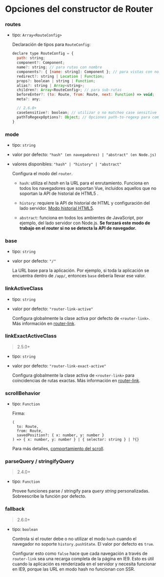 # Opciones del constructor de Router

### routes

- tipo: `Array<RouteConfig>`

  Declaración de tipos para `RouteConfig`:

  ``` js
  declare type RouteConfig = {
    path: string;
    component?: Component;
    name?: string; // para rutas con nombre
    components?: { [name: string]: Component }; // para vistas con nombre
    redirect?: string | Location | Function;
    props?: boolean | string | Function;
    alias?: string | Array<string>;
    children?: Array<RouteConfig>; // para sub-rutas
    beforeEnter?: (to: Route, from: Route, next: Function) => void;
    meta?: any;

    // 2.6.0+
    caseSensitive?: boolean; // utilizar o no matcheo case sensitive (valor por defecto: false)
    pathToRegexpOptions?: Object; // Opciones path-to-regexp para compilar expresiones regulares
  }
  ```

### mode

- tipo: `string`

- valor por defecto: `"hash" (en navegadores) | "abstract" (en Node.js)`

- valores disponibles: `"hash" | "history" | "abstract"`

  Configura el modo del `router`.

  - `hash`: utiliza el _hash_ en la URL para el enrutamiento. Funciona en todos los navegadores que soportan Vue, incluidos aquellos que no soportan la API de historial de HTML5 .

  - `history`: requiere la API de historial de HTML y configuración del lado servidor. [Modo historial HTML5](../essentials/history-mode.md).

  - `abstract`: funciona en todos los ambientes de JavaScript, por ejemplo, del lado servidor con Node.js. **Se forzará este modo de trabajo en el router si no se detecta la API de navegador.**

### base

- tipo: `string`

- valor por defecto: `"/"`

  La URL base para la aplicación. Por ejemplo, si toda la aplicación se encuentra dentro de `/app/`, entonces `base` debería llevar ese valor.

### linkActiveClass

- tipo: `string`

- valor por defecto: `"router-link-active"`

  Configura globalmente la clase activa por defecto de `<router-link>`. Más información en [router-link](router-link.md).

### linkExactActiveClass

> 2.5.0+

- tipo: `string`

- valor por defecto: `"router-link-exact-active"`

  Configura globalmente la clase activa de `<router-link>` para coincidencias de rutas exactas. Más información en [router-link](router-link.md).

### scrollBehavior

- tipo: `Function`

  Firma:

  ```
  (
    to: Route,
    from: Route,
    savedPosition?: { x: number, y: number }
  ) => { x: number, y: number } | { selector: string } | ?{}
  ```

  Para más detalles, [comportamiento del scroll](../advanced/scroll-behavior.md).

### parseQuery / stringifyQuery

> 2.4.0+

- tipo: `Function`

  Provee funciones parse / stringify para _query string_ personalizadas. Sobreescribe la función por defecto.

### fallback

> 2.6.0+

- tipo: `boolean`

  Controla si el router debe o no utilizar el modo `hash` cuando el navegador no soporte `history.pushState`. El valor por defecto es `true`.

  Configurar esto como `false` hace que cada navegación a través de `router-link` sea una recarga completa de la página en IE9. Esto es útil cuando la aplicación es renderizada en el servidor y necesita funcionar en IE9, porque las URL en modo hash no funcionan con SSR.
